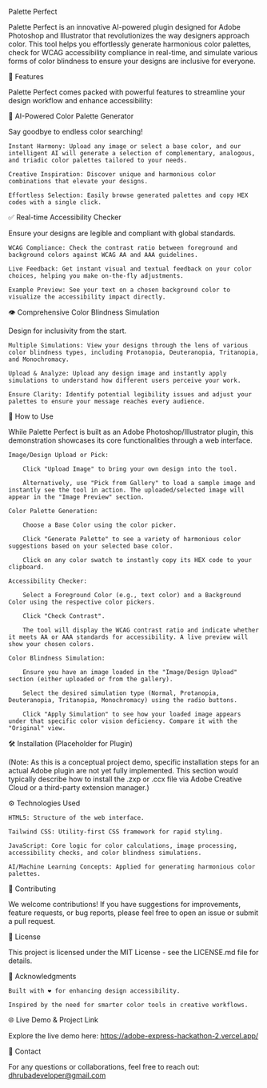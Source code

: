 Palette Perfect

Palette Perfect is an innovative AI-powered plugin designed for Adobe Photoshop and Illustrator that revolutionizes the way designers approach color. This tool helps you effortlessly generate harmonious color palettes, check for WCAG accessibility compliance in real-time, and simulate various forms of color blindness to ensure your designs are inclusive for everyone.

🌟 Features

Palette Perfect comes packed with powerful features to streamline your design workflow and enhance accessibility:

🎨 AI-Powered Color Palette Generator

Say goodbye to endless color searching!

    Instant Harmony: Upload any image or select a base color, and our intelligent AI will generate a selection of complementary, analogous, and triadic color palettes tailored to your needs.

    Creative Inspiration: Discover unique and harmonious color combinations that elevate your designs.

    Effortless Selection: Easily browse generated palettes and copy HEX codes with a single click.

✅ Real-time Accessibility Checker

Ensure your designs are legible and compliant with global standards.

    WCAG Compliance: Check the contrast ratio between foreground and background colors against WCAG AA and AAA guidelines.

    Live Feedback: Get instant visual and textual feedback on your color choices, helping you make on-the-fly adjustments.

    Example Preview: See your text on a chosen background color to visualize the accessibility impact directly.

👁️ Comprehensive Color Blindness Simulation

Design for inclusivity from the start.

    Multiple Simulations: View your designs through the lens of various color blindness types, including Protanopia, Deuteranopia, Tritanopia, and Monochromacy.

    Upload & Analyze: Upload any design image and instantly apply simulations to understand how different users perceive your work.

    Ensure Clarity: Identify potential legibility issues and adjust your palettes to ensure your message reaches every audience.

🚀 How to Use

While Palette Perfect is built as an Adobe Photoshop/Illustrator plugin, this demonstration showcases its core functionalities through a web interface.

    Image/Design Upload or Pick:

        Click "Upload Image" to bring your own design into the tool.

        Alternatively, use "Pick from Gallery" to load a sample image and instantly see the tool in action. The uploaded/selected image will appear in the "Image Preview" section.

    Color Palette Generation:

        Choose a Base Color using the color picker.

        Click "Generate Palette" to see a variety of harmonious color suggestions based on your selected base color.

        Click on any color swatch to instantly copy its HEX code to your clipboard.

    Accessibility Checker:

        Select a Foreground Color (e.g., text color) and a Background Color using the respective color pickers.

        Click "Check Contrast".

        The tool will display the WCAG contrast ratio and indicate whether it meets AA or AAA standards for accessibility. A live preview will show your chosen colors.

    Color Blindness Simulation:

        Ensure you have an image loaded in the "Image/Design Upload" section (either uploaded or from the gallery).

        Select the desired simulation type (Normal, Protanopia, Deuteranopia, Tritanopia, Monochromacy) using the radio buttons.

        Click "Apply Simulation" to see how your loaded image appears under that specific color vision deficiency. Compare it with the "Original" view.

🛠️ Installation (Placeholder for Plugin)

(Note: As this is a conceptual project demo, specific installation steps for an actual Adobe plugin are not yet fully implemented. This section would typically describe how to install the .zxp or .ccx file via Adobe Creative Cloud or a third-party extension manager.)

⚙️ Technologies Used

    HTML5: Structure of the web interface.

    Tailwind CSS: Utility-first CSS framework for rapid styling.

    JavaScript: Core logic for color calculations, image processing, accessibility checks, and color blindness simulations.

    AI/Machine Learning Concepts: Applied for generating harmonious color palettes.

🤝 Contributing

We welcome contributions! If you have suggestions for improvements, feature requests, or bug reports, please feel free to open an issue or submit a pull request.

📄 License

This project is licensed under the MIT License - see the LICENSE.md file for details.

🙏 Acknowledgments

    Built with ❤️ for enhancing design accessibility.

    Inspired by the need for smarter color tools in creative workflows.

🌐 Live Demo & Project Link

Explore the live demo here: https://adobe-express-hackathon-2.vercel.app/

📧 Contact

For any questions or collaborations, feel free to reach out:
dhrubadeveloper@gmail.com
